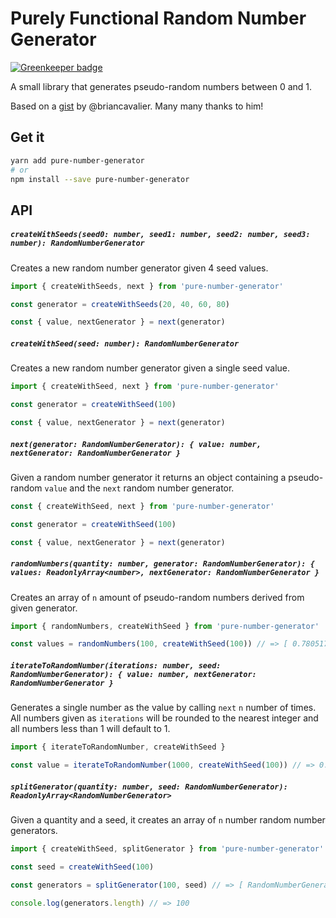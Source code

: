# Purely Functional Random Number Generator

[![Greenkeeper badge](https://badges.greenkeeper.io/TylorS167/pure-number-generator.svg)](https://greenkeeper.io/)

A small library that generates pseudo-random numbers between 0 and 1.

Based on a [gist](https://gist.github.com/briancavalier/f71314fcff5e7870608e) by @briancavalier.
Many many thanks to him!

## Get it

```sh
yarn add pure-number-generator
# or
npm install --save pure-number-generator
```

## API

##### `createWithSeeds(seed0: number, seed1: number, seed2: number, seed3: number): RandomNumberGenerator`

Creates a new random number generator given 4 seed values.

```typescript
import { createWithSeeds, next } from 'pure-number-generator'

const generator = createWithSeeds(20, 40, 60, 80)

const { value, nextGenerator } = next(generator)
```

##### `createWithSeed(seed: number): RandomNumberGenerator`

Creates a new random number generator given a single seed value.

```typescript
import { createWithSeed, next } from 'pure-number-generator'

const generator = createWithSeed(100)

const { value, nextGenerator } = next(generator)
```

##### `next(generator: RandomNumberGenerator): { value: number, nextGenerator: RandomNumberGenerator }`

Given a random number generator it returns an object containing a pseudo-random `value` and
the `next` random number generator.

```typescript
const { createWithSeed, next } from 'pure-number-generator'

const generator = createWithSeed(100)

const { value, nextGenerator } = next(generator)
```

##### `randomNumbers(quantity: number, generator: RandomNumberGenerator): { values: ReadonlyArray<number>, nextGenerator: RandomNumberGenerator }`

Creates an array of `n` amount of pseudo-random numbers derived from given generator.

```typescript
import { randomNumbers, createWithSeed } from 'pure-number-generator'

const values = randomNumbers(100, createWithSeed(100)) // => [ 0.7805178083945066, ... ] 100 items
```

##### `iterateToRandomNumber(iterations: number, seed: RandomNumberGenerator): { value: number, nextGenerator: RandomNumberGenerator }`

Generates a single number as the value by calling `next` `n` number of
times. All numbers given as `iterations` will be rounded to the nearest integer and
all numbers less than 1 will default to 1.

```typescript
import { iterateToRandomNumber, createWithSeed }

const value = iterateToRandomNumber(1000, createWithSeed(100)) // => 0.5745331489015371
```

##### `splitGenerator(quantity: number, seed: RandomNumberGenerator): ReadonlyArray<RandomNumberGenerator>`

Given a quantity and a seed, it creates an array of `n` number random number generators.

```typescript
import { createWithSeed, splitGenerator } from 'pure-number-generator'

const seed = createWithSeed(100)

const generators = splitGenerator(100, seed) // => [ RandomNumberGenerator, ... ]

console.log(generators.length) // => 100
```